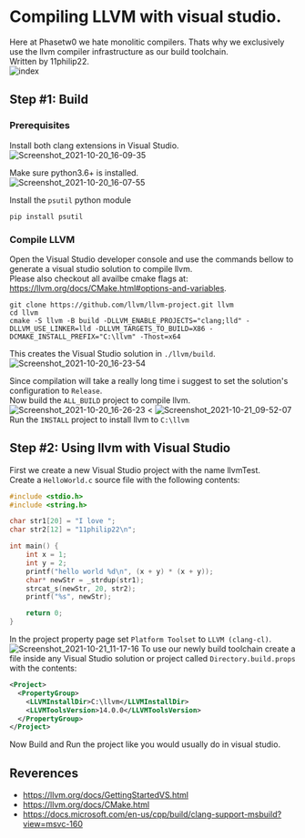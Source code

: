 # Compiling LLVM with visual studio.
Here at Phasetw0 we hate monolitic compilers. Thats why we exclusively use the llvm compiler infrastructure as our build toolchain.  
Written by 11philip22.  
![index](https://user-images.githubusercontent.com/26529935/138117417-a709eed3-5c86-4b46-9167-e67741684dd2.png)
## Step #1: Build
### Prerequisites
Install both clang extensions in Visual Studio.  
![Screenshot_2021-10-20_16-09-35](https://user-images.githubusercontent.com/26529935/138109331-99c6713e-4c0c-4347-91b3-05b5c7a29c92.png)  

Make sure python3.6+ is installed.  
![Screenshot_2021-10-20_16-07-55](https://user-images.githubusercontent.com/26529935/138109001-80330d36-12c0-452a-a677-4f7f9a6d9def.png)  

Install the `psutil` python module
```
pip install psutil
```
### Compile LLVM
Open the Visual Studio developer console and use the commands bellow to generate a visual studio solution to compile llvm.  
Please also checkout all availbe cmake flags at: https://llvm.org/docs/CMake.html#options-and-variables.
```
git clone https://github.com/llvm/llvm-project.git llvm
cd llvm
cmake -S llvm -B build -DLLVM_ENABLE_PROJECTS="clang;lld" -DLLVM_USE_LINKER=lld -DLLVM_TARGETS_TO_BUILD=X86 -DCMAKE_INSTALL_PREFIX="C:\llvm" -Thost=x64
```
This creates the Visual Studio solution in `./llvm/build`.
![Screenshot_2021-10-20_16-23-54](https://user-images.githubusercontent.com/26529935/138112054-e3514c08-4ed3-4493-ba38-e8dfe0d9b990.png)  

Since compilation will take a really long time i suggest to set the solution's configuration to `Release`.  
Now build the `ALL_BUILD` project to compile llvm.  
![Screenshot_2021-10-20_16-26-23 <](https://user-images.githubusercontent.com/26529935/138112614-2a7f935d-d167-44da-990b-bbf6b15c0de5.png) ![Screenshot_2021-10-21_09-52-07](https://user-images.githubusercontent.com/26529935/138235102-6c363e17-bba6-45fc-ac81-9adf2a055ef5.png)  
Run the `INSTALL` project to install llvm to `C:\llvm`

## Step #2: Using llvm with Visual Studio
First we create a new Visual Studio project with the name llvmTest.  
Create a `HelloWorld.c` source file with the following contents:
```c
#include <stdio.h>
#include <string.h>

char str1[20] = "I love ";
char str2[12] = "11philip22\n";

int main() {
	int x = 1;
	int y = 2;
	printf("hello world %d\n", (x + y) * (x + y));
	char* newStr = _strdup(str1);
	strcat_s(newStr, 20, str2);
	printf("%s", newStr);

	return 0;
}

```
In the project property page set `Platform Toolset` to `LLVM (clang-cl)`.  
![Screenshot_2021-10-21_11-17-16](https://user-images.githubusercontent.com/26529935/138248877-c986b410-a177-458a-9333-a2576573c816.png)
To use our newly build toolchain create a file inside any Visual Studio solution or project called `Directory.build.props` with the contents:
```xml
<Project>
  <PropertyGroup>
    <LLVMInstallDir>C:\llvm</LLVMInstallDir>
	<LLVMToolsVersion>14.0.0</LLVMToolsVersion>
  </PropertyGroup>
</Project>
```
Now Build and Run the project like you would usually do in visual studio.
## Reverences
- https://llvm.org/docs/GettingStartedVS.html
- https://llvm.org/docs/CMake.html
- https://docs.microsoft.com/en-us/cpp/build/clang-support-msbuild?view=msvc-160